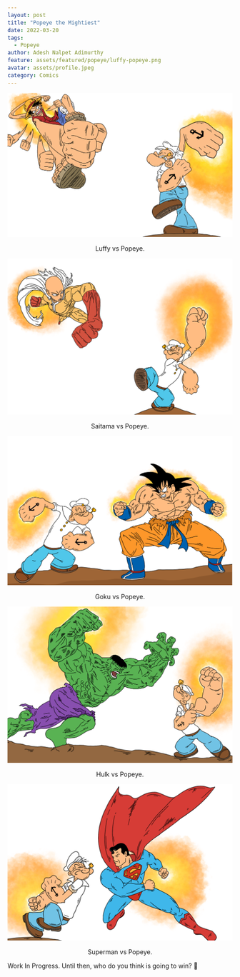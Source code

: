 ```yaml
---
layout: post
title: "Popeye the Mightiest"
date: 2022-03-20
tags:
  - Popeye
author: Adesh Nalpet Adimurthy
feature: assets/featured/popeye/luffy-popeye.png
avatar: assets/profile.jpeg
category: Comics
---
```


<img src="./assets/featured/popeye/luffy-popeye.png" /> 
<p style="text-align: center;">Luffy vs Popeye.</p>

<img src="./assets/featured/popeye/saitama-popeye.png" /> 
<p style="text-align: center;">Saitama vs Popeye.</p>

<img src="./assets/featured/popeye/goku-popeye.png" /> 
<p style="text-align: center;">Goku vs Popeye.</p>

<img src="./assets/featured/popeye/hulk-popeye.png" /> 
<p style="text-align: center;">Hulk vs Popeye.</p>

<img src="./assets/featured/popeye/superman-popeye.png" /> 
<p style="text-align: center;">Superman vs Popeye.</p>


Work In Progress.
Until then, who do you think is going to win? 🤔